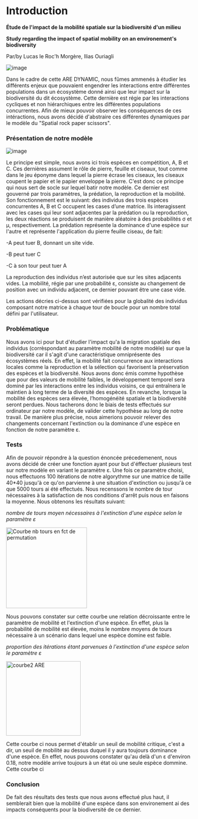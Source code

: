# Introduction

**Étude de l'impact de la mobilité spatiale sur la biodiversité d'un milieu**

**Study regarding the impact of spatial mobility on an environement's biodiversity**

Par/by Lucas le Roc'h Morgère, Ilias Ouriagli

![image](https://user-images.githubusercontent.com/125641635/233152681-69193145-5ad4-497c-8430-d6388c9ffbc9.png)

Dans le cadre de cette ARE DYNAMIC, nous fûmes ammenés à étudier les différents enjeux que pouvaient engendrer les interactions entre différentes populations dans un écosystème donné ainsi que leur impact sur la biodiversité du dit écosystème. Cette dernière est régie par les interactions cycliques et non hiérarchiques entre les différentes populations concurrentes. Afin de mieux pouvoir observer les conséquences de ces intéractions, nous avons décidé d'abstraire ces différentes dynamiques par le modèle du "Spatial rock paper scissors".

### Présentation de notre modèle

![image](https://user-images.githubusercontent.com/125641635/233149337-59fe4ca0-3582-4dbc-b384-f12aff287494.png)

Le principe est simple, nous avons ici trois espèces en compétition, A, B et C. Ces dernières assument le rôle de pierre, feuille et ciseaux, tout comme dans le jeu éponyme dans lequel la pierre écrase les ciseaux, les ciseaux coupent le papier et le papier enveloppe la pierre. C'est donc ce principe qui nous sert de socle sur lequel batir notre modèle.
Ce dernier est gouverné par trois paramètres, la prédation, la reproduction et la mobilité. Son fonctionnement est le suivant: des individus des trois espèces concurrentes A, B et C occupent les cases d’une matrice. Ils interagissent avec les cases qui leur sont adjacentes par la prédation ou la reproduction, les deux réactions se produisent de manière aléatoire à des probabilités σ et μ, respectivement. La prédation représente la dominance d'une espèce sur l'autre et représente l'application du pierre feuille ciseau, de fait: 

-A peut tuer B, donnant un site vide. 

-B peut tuer C

-C à son tour peut tuer A

La reproduction des individus n’est autorisée que sur les sites adjacents vides. La mobilité, régie par une probabilité ε, consiste au changement de position avec un individu adjacent, ce dernier pouvant être une case vide.

Les actions décries ci-dessus sont vérifiées pour la globalité des individus composant notre matrice à chaque tour de boucle pour un nombre total défini par l'utilisateur. 

### Problématique

Nous avons ici pour but d'étudier l'impact qu'a la migration spatiale des individus (corrèspondant au paramètre mobilité de notre modèle) sur que la biodiversité car il s'agit d'une caractéristique omniprésente des écosystèmes réels. En effet, la mobilité fait concurrence aux interactions locales comme la reproduction et la sélection qui favorisent la préservation des espèces et la biodiversité. Nous avons donc émis comme hypothèse que pour des valeurs de mobilité faibles, le développement temporel sera dominé par les interactions entre les individus voisins, ce qui entraînera le maintien à long terme de la diversité des espèces. En revanche, lorsque la mobilité des espèces sera élevée, l’homogénéité spatiale et la biodiversité seront perdues. Nous tacherons donc le biais de tests effectués sur ordinateur par notre modèle, de valider cette hypothèse au long de notre travail. De manière plus précise, nous aimerions pouvoir relever des changements concernant l'extinction ou la dominance d'une espèce en fonction de notre paramètre ε. 

### Tests

Afin de pouvoir répondre à la question énoncée précedemenent, nous avons décidé de créer une fonction ayant pour but d'éffectuer plusieurs test sur notre modèle en variant le paramètre ε. Une fois ce paramètre choisi, nous effectuons 100 itérations de notre algorythme sur une matrice de taille 40*40 jusqu'à ce qu'on parvienne à une situation d'extinction ou jusqu'à ce que 5000 tours ai été effectués. Nous recenssons le nombre de tour nécessaires à la satisfaction de nos conditions d'arrêt puis nous en faisons la moyenne. Nous obtenons les résultats suivant:

*nombre de tours moyen nécessaires à l'extinction d'une espèce selon le paramètre ε*

<img width="219" alt="Courbe nb tours en fct de permutation" src="https://user-images.githubusercontent.com/125641635/233406310-ef4bc624-6507-4dbe-93fa-bcc9bef3f38b.PNG">

Nous pouvons constater sur cette courbe une relation décroissante entre le paramètre de mobilité et l'extinction d'une espèce. En effet, plus la probabilité de mobilité est élevée, moins le nombre moyens de tours nécessaire à un scénario dans lequel une espèce domine est faible.

*proportion des itérations étant parvenues à l'extinction d'une espèce selon le paramètre ε*

<img width="202" alt="courbe2 ARE" src="https://user-images.githubusercontent.com/125641635/233484278-fa590816-74d1-4fa5-8b39-e7f6d71ec0ba.PNG">

Cette courbe ci nous permet d'établir un seuil de mobilité critique, c'est a dir, un seuil de mobilité au dessus duquel il y aura toujours dominance d'une espèce. En effet, nous pouvons constater qu'au delà d'un ε d'environ 0.18, notre modèle arrive toujours à un état où une seule espèce dommine.
Cette courbe ci

### Conclusion

De fait des résultats des tests que nous avons effectué plus haut, il semblerait bien que la mobilité d'une espèce dans son environement ai des impacts conséquents pour la biodiversité de ce dernier.
